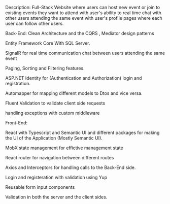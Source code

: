 Description:
Full-Stack Website where users can host new event or join to existing events they want to attend with user's ability to real time chat with other users
  attending the same event with user's profile pages where each user can follow other users.

Back-End:
  Clean Architecture and the CQRS , Mediator design patterns
  
  Entity Framework Core With SQL Server.
  
  SignalR for real time communication chat between users attending the same event
  
  Paging, Sorting and Filtering features.
  
  ASP.NET Identity for (Authentication and Authorization) login and registration.
  
  Automapper for mapping different models to Dtos and vice versa.
  
  Fluent Validation to validate client side requests
  
  handling exceptions with custom middleware

Front-End:
  
  React with Typescript and Semantic UI and different packages for making the UI of the Application (Mostly Semantic UI).
  
  MobX state management for effictive management state
  
  React router for navigation between different routes
  
  Axios and Interceptors for handling calls to the Back-End side.
  
  Login and registeration with validation using Yup
  
  Reusable form input components
  
  Validation in both the server and the client sides.
